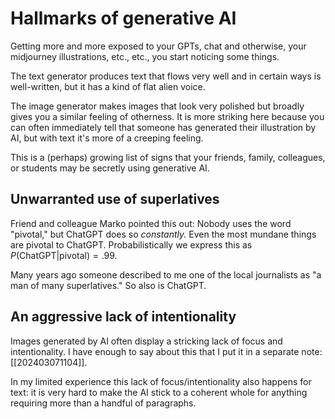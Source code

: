 # Hallmarks of generative AI

Getting more and more exposed to your GPTs, chat and otherwise, your midjourney
illustrations, etc., etc., you start noticing some things. 

The text generator produces text that flows very well and in certain ways is
well-written, but it has a kind of flat alien voice. 

The image generator makes images that look very polished but broadly gives you
a similar feeling of otherness. It is more striking here because you can often
immediately tell that someone has generated their illustration by AI, but with
text it's more of a creeping feeling.

This is a (perhaps) growing list of signs that your friends, family,
colleagues, or students may be secretly using generative AI.

## Unwarranted use of superlatives
Friend and colleague Marko pointed this out: Nobody uses the word "pivotal,"
but ChatGPT does so _constantly._  Even the most mundane things are pivotal to
ChatGPT. Probabilistically we express this as
$P(\mathrm{ChatGPT}|\mathrm{pivotal}) = .99$.

Many years ago someone described to me one of the local journalists as "a man
of many superlatives." So also is ChatGPT.

## An aggressive lack of intentionality
Images generated by AI often display a stricking lack of focus and
intentionality. I have enough to say about this that I put it in a separate
note: [[202403071104]].

In my limited experience this lack of focus/intentionality also happens for
text: it is very hard to make the AI stick to a coherent whole for anything
requiring more than a handful of paragraphs.

